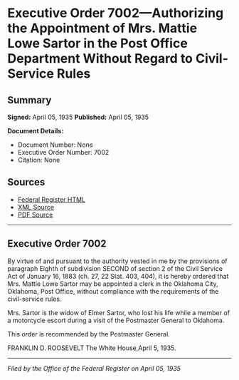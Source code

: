 # Executive Order 7002—Authorizing the Appointment of Mrs. Mattie Lowe Sartor in the Post Office Department Without Regard to Civil-Service Rules

## Summary

**Signed:** April 05, 1935
**Published:** April 05, 1935

**Document Details:**
- Document Number: None
- Executive Order Number: 7002
- Citation: None

## Sources
- [Federal Register HTML](https://www.presidency.ucsb.edu/documents/executive-order-7002-authorizing-the-appointment-mrs-mattie-lowe-sartor-the-post-office)
- [XML Source](None)
- [PDF Source](None)

---

## Executive Order 7002

By virtue of and pursuant to the authority vested in me by the provisions of paragraph Eighth of subdivision SECOND of section 2 of the Civil Service Act of January 16, 1883 (ch. 27, 22 Stat. 403, 404), it is hereby ordered that Mrs. Mattie Lowe Sartor may be appointed a clerk in the Oklahoma City, Oklahoma, Post Office, without compliance with the requirements of the civil-service rules.

Mrs. Sartor is the widow of Elmer Sartor, who lost his life while a member of a motorcycle escort during a visit of the Postmaster General to Oklahoma.

This order is recommended by the Postmaster General.

FRANKLIN D. ROOSEVELT
The White House,April 5, 1935.

---

*Filed by the Office of the Federal Register on April 05, 1935*
